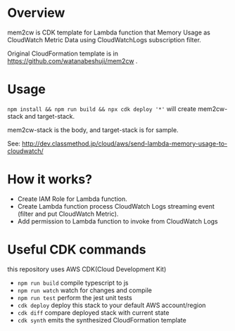 # Overview
mem2cw is CDK template for Lambda function 
that Memory Usage as CloudWatch Metric Data using CloudWatchLogs subscription filter.

Original CloudFormation template is in https://github.com/watanabeshuji/mem2cw .

# Usage

`npm install && npm run build && npx cdk deploy '*'` will create mem2cw-stack and target-stack.

mem2cw-stack is the body, and target-stack is for sample.

See: http://dev.classmethod.jp/cloud/aws/send-lambda-memory-usage-to-cloudwatch/ 

# How it works?

- Create IAM Role for Lambda function.
- Create Lambda function process CloudWatch Logs streaming event (filter and put CloudWatch Metric).
- Add permission to Lambda function to invoke from CloudWatch Logs

# Useful CDK commands

this repository uses AWS CDK(Cloud Development Kit)

 * `npm run build`   compile typescript to js
 * `npm run watch`   watch for changes and compile
 * `npm run test`    perform the jest unit tests
 * `cdk deploy`      deploy this stack to your default AWS account/region
 * `cdk diff`        compare deployed stack with current state
 * `cdk synth`       emits the synthesized CloudFormation template
